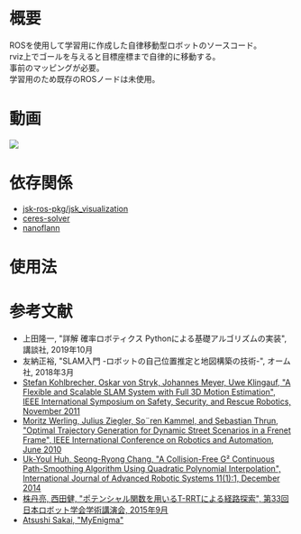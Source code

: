 # 概要
ROSを使用して学習用に作成した自律移動型ロボットのソースコード。<br>
rviz上でゴールを与えると目標座標まで自律的に移動する。<br>
事前のマッピングが必要。<br>
学習用のため既存のROSノードは未使用。<br>

# 動画
 [![](http://img.youtube.com/vi/FAr_-Xh7VtE/0.jpg)](http://www.youtube.com/watch?v=FAr_-Xh7VtE "")

# 依存関係
- [jsk-ros-pkg/jsk_visualization](https://github.com/jsk-ros-pkg/jsk_visualization)
- [ceres-solver](https://github.com/ceres-solver/ceres-solver)
- [nanoflann](https://github.com/jlblancoc/nanoflann)

# 使用法

# 参考文献
- 上田隆一, "詳解 確率ロボティクス Pythonによる基礎アルゴリズムの実装", 講談社, 2019年10月
- 友納正裕, "SLAM入門 -ロボットの自己位置推定と地図構築の技術-", オーム社, 2018年3月
- [Stefan Kohlbrecher, Oskar von Stryk, Johannes Meyer, Uwe Klingauf, "A Flexible and Scalable SLAM System with Full 3D Motion Estimation", IEEE International Symposium on Safety, Security, and Rescue Robotics, November 2011](https://www.researchgate.net/publication/228852006_A_flexible_and_scalable_SLAM_system_with_full_3D_motion_estimation)
- [Moritz Werling, Julius Ziegler, So¨ren Kammel, and Sebastian Thrun, "Optimal Trajectory Generation for Dynamic Street Scenarios in a Frenet Frame", IEEE International Conference on Robotics and Automation, June 2010](https://www.researchgate.net/publication/224156269_Optimal_Trajectory_Generation_for_Dynamic_Street_Scenarios_in_a_Frenet_Frame)
- [Uk-Youl Huh, Seong-Ryong Chang, "A Collision-Free G² Continuous Path-Smoothing Algorithm Using Quadratic Polynomial Interpolation", International Journal of Advanced Robotic Systems 11(1):1, December 2014](https://www.researchgate.net/publication/269785358_A_Collision-Free_G_Continuous_Path-Smoothing_Algorithm_Using_Quadratic_Polynomial_Interpolation)
- [株丹亮, 西田健, "ポテンシャル関数を用いるT-RRTによる経路探索", 第33回日本ロボット学会学術講演会, 2015年9月](http://lab.cntl.kyutech.ac.jp/~nishida/paper/2015/3L3-03.pdf)
- [Atsushi Sakai, "MyEnigma"](https://myenigma.hatenablog.com/)